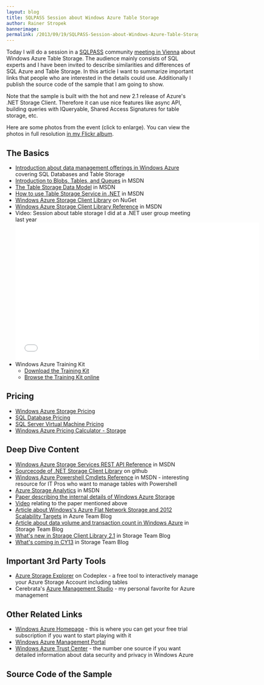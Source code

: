 ```yaml
---
layout: blog
title: SQLPASS Session about Windows Azure Table Storage
author: Rainer Stropek
bannerimage: 
permalink: /2013/09/19/SQLPASS-Session-about-Windows-Azure-Table-Storage
---
```


<p xmlns="http://www.w3.org/1999/xhtml">Today I will do a session in a <a href="http://www.sqlpass.org" target="_blank">SQLPASS</a> community <a href="http://austria.sqlpass.org/" target="_blank">meeting in Vienna</a> about Windows Azure Table Storage. The audience mainly consists of SQL experts and I have been invited to describe similarities and differences of SQL Azure and Table Storage. In this article I want to summarize important links that people who are interested in the details could use. Additionally I publish the source code of the sample that I am going to show.</p><p xmlns="http://www.w3.org/1999/xhtml">Note that the sample is built with the hot and new 2.1 release of Azure's .NET Storage Client. Therefore it can use nice features like async API, building queries with IQueryable, Shared Access Signatures for table storage, etc.</p><p xmlns="http://www.w3.org/1999/xhtml">Here are some photos from the event (click to enlarge). You can view the photos in full resolution <a href="http://www.flickr.com/photos/rainerstropek/" target="_blank">in my Flickr album</a>.</p><f:function name="Composite.Media.ImageGallery.Slimbox2" xmlns:f="http://www.composite.net/ns/function/1.0">
  <f:param name="MediaFolder" value="MediaArchive:66f02333-7931-4f09-8c07-1d83a71a7531" xmlns:f="http://www.composite.net/ns/function/1.0" />
  <f:param name="ThumbnailMaxHeight" value="75" xmlns:f="http://www.composite.net/ns/function/1.0" />
</f:function><h2 xmlns="http://www.w3.org/1999/xhtml">The Basics</h2><ul xmlns="http://www.w3.org/1999/xhtml">
  <li>
    <a href="http://www.windowsazure.com/en-us/services/data-management/" target="_blank">Introduction about data management offerings in Windows Azure</a> covering SQL Databases and Table Storage</li>
  <li>
    <a href="http://msdn.microsoft.com/en-us/library/windowsazure/gg433040.aspx" target="_blank">Introduction to Blobs, Tables, and Queues</a> in MSDN</li>
  <li>
    <a href="http://msdn.microsoft.com/en-us/library/windowsazure/dd179338.aspx" target="_blank">The Table Storage Data Model</a> in MSDN</li>
  <li>
    <a href="http://www.windowsazure.com/en-us/develop/net/how-to-guides/table-services/" target="_blank">How to use Table Storage Service in .NET</a> in MSDN</li>
  <li>
    <a href="http://www.nuget.org/packages/WindowsAzure.Storage/" target="_blank">Windows Azure Storage Client Library</a> on NuGet</li>
  <li>
    <a href="http://msdn.microsoft.com/en-us/library/windowsazure/dn261237.aspx" target="_blank">Windows Azure Storage Client Library Reference</a> in MSDN</li>
  <li>Video: Session about table storage I did at a .NET user group meeting last year <iframe width="640" height="360" src="//www.youtube.com/embed/TjRM4L5JKzM?rel=0" frameborder="0" allowfullscreen="allowfullscreen"></iframe></li>
  <li>Windows Azure Training Kit

<ul><li><a href="http://www.microsoft.com/en-us/download/details.aspx?id=8396" target="_blank">Download the Training Kit</a></li><li><a href="http://windowsazure-trainingkit.github.io/labs.htm" target="_blank">Browse the Training Kit online</a></li></ul></li>
</ul><h2 xmlns="http://www.w3.org/1999/xhtml">Pricing</h2><ul xmlns="http://www.w3.org/1999/xhtml">
  <li>
    <a href="http://www.windowsazure.com/en-us/pricing/details/storage/" target="_blank">Windows Azure Storage Pricing</a>
  </li>
  <li>
    <a href="http://www.windowsazure.com/en-us/pricing/details/sql-database/" target="_blank">SQL Database Pricing</a>
  </li>
  <li>
    <a href="http://www.windowsazure.com/en-us/pricing/details/virtual-machines/#service-sql-server" target="_blank">SQL Server Virtual Machine Pricing</a>
  </li>
  <li>
    <a href="http://www.windowsazure.com/en-us/pricing/calculator/?scenario=data-management" target="_blank">Windows Azure Pricing Calculator - Storage</a>
  </li>
</ul><h2 xmlns="http://www.w3.org/1999/xhtml">Deep Dive Content</h2><ul xmlns="http://www.w3.org/1999/xhtml">
  <li>
    <a href="http://msdn.microsoft.com/en-us/library/windowsazure/dd179355.aspx" target="_blank">Windows Azure Storage Services REST API Reference</a> in MSDN</li>
  <li>
    <a href="https://github.com/WindowsAzure/azure-sdk-for-net" target="_blank">Sourcecode of .NET Storage Client Library</a> on github</li>
  <li>
    <a href="http://msdn.microsoft.com/en-us/library/windowsazure/jj554330.aspx" target="_blank">Windows Azure Powershell Cmdlets Reference</a> in MSDN - interesting resource for IT Pros who want to manage tables with Powershell</li>
  <li>
    <a href="http://msdn.microsoft.com/en-us/library/windowsazure/hh343270.aspx" target="_blank">Azure Storage Analytics</a> in MSDN</li>
  <li>
    <a href="http://sigops.org/sosp/sosp11/current/2011-Cascais/printable/11-calder.pdf" target="_blank">Paper describing the internal details of Windows Azure Storage</a>
  </li>
  <li>
    <a href="http://www.youtube.com/watch?v=QnYdbQO0yj4" target="_blank">Video</a> relating to the paper mentioned above</li>
  <li>
    <a href="http://blogs.msdn.com/b/windowsazure/archive/2012/11/02/windows-azure-s-flat-network-storage-and-2012-scalability-targets.aspx" target="_blank">Article about Windows's Azure Flat Network Storage and 2012 Scalability Targets</a> in Azure Team Blog</li>
  <li>
    <a href="http://blogs.msdn.com/b/windowsazurestorage/archive/2012/07/20/windows-azure-storage-4-trillion-objects-and-counting.aspx" target="_blank">Article about data volume and transaction count in Windows Azure</a> in Storage Team Blog</li>
  <li>
    <a href="http://blogs.msdn.com/b/windowsazurestorage/archive/2013/09/07/announcing-storage-client-library-2-1-rtm.aspx" target="_blank">What's new in Storage Client Library 2.1</a> in Storage Team Blog</li>
  <li>
    <a href="http://blogs.msdn.com/b/windowsazurestorage/archive/2013/06/28/windows-azure-storage-build-talk-what-s-coming-best-practices-and-internals.aspx" target="_blank">What's coming in CY13</a> in Storage Team Blog</li>
</ul><h2 xmlns="http://www.w3.org/1999/xhtml">Important 3rd Party Tools</h2><ul xmlns="http://www.w3.org/1999/xhtml">
  <li>
    <a href="http://azurestorageexplorer.codeplex.com/" target="_blank">Azure Storage Explorer</a> on Codeplex - a free tool to interactively manage your Azure Storage Account including tables</li>
  <li>Cerebrata's <a href="http://www.cerebrata.com/" target="_blank">Azure Management Studio</a> - my personal favorite for Azure management</li>
</ul><h2 xmlns="http://www.w3.org/1999/xhtml">Other Related Links</h2><ul xmlns="http://www.w3.org/1999/xhtml">
  <li>
    <a href="http://www.windowsazure.com/" target="_blank">Windows Azure Homepage</a> - this is where you can get your free trial subscription if you want to start playing with it</li>
  <li>
    <a href="https://manage.windowsazure.com" target="_blank">Windows Azure Management Portal</a>
  </li>
  <li>
    <a href="http://www.windowsazure.com/en-us/support/trust-center/" target="_blank">Windows Azure Trust Center</a> - the number one source if you want detailed information about data security and privacy in Windows Azure</li>
</ul><h2 xmlns="http://www.w3.org/1999/xhtml">Source Code of the Sample</h2><f:function name="Composite.Web.Html.SyntaxHighlighter" xmlns:f="http://www.composite.net/ns/function/1.0">
  <f:param name="SourceCode" value="using Microsoft.WindowsAzure.Storage;&#xA;using Microsoft.WindowsAzure.Storage.Auth;&#xA;using Microsoft.WindowsAzure.Storage.RetryPolicies;&#xA;using Microsoft.WindowsAzure.Storage.Table;&#xA;using Microsoft.WindowsAzure.Storage.Table.Queryable;&#xA;using System;&#xA;using System.Collections.Generic;&#xA;using System.Configuration;&#xA;using System.Linq;&#xA;using System.Threading.Tasks;&#xA;&#xA;namespace SqlPassTableStorageSample&#xA;{&#xA;    public class Order : TableEntity&#xA;    {&#xA;        public Order()&#xA;        {&#xA;            this.OrderDateTimeUtc = DateTimeOffset.UtcNow;&#xA;        }&#xA;&#xA;        public Order(string partitionKey, string rowKey, DateTimeOffset timestamp, IDictionary&lt;string, EntityProperty&gt; props, string etag)&#xA;            : this()&#xA;        {&#xA;            this.PartitionKey = partitionKey;&#xA;            this.RowKey = rowKey;&#xA;            this.Timestamp = timestamp;&#xA;            this.ETag = etag;&#xA;            this.ReadEntity(props, null);&#xA;        }&#xA;&#xA;        public string CustomerCode { get { return this.PartitionKey; } }&#xA;        public DateTimeOffset OrderDateTimeUtc { get; set; }&#xA;        public int TotalPrice { get; set; }&#xA;        public string EntityType { get { return this.RowKey.Substring(0, 1); } }&#xA;&#xA;        public static string BuildRowKey(string orderId)&#xA;        {&#xA;            // Note that the generated row key for order header starts with the char &quot;O&quot;.&#xA;            // Therefore we can easily filter for all order headers by checking the first&#xA;            // letter of the row key.&#xA;            return string.Format(&quot;O{0}_H&quot;, orderId);&#xA;        }&#xA;    }&#xA;&#xA;    public class OrderLine : TableEntity&#xA;    {&#xA;        public OrderLine()&#xA;        {&#xA;        }&#xA;&#xA;        public OrderLine(string partitionKey, string rowKey, DateTimeOffset timestamp, IDictionary&lt;string, EntityProperty&gt; props, string etag)&#xA;            : this()&#xA;        {&#xA;            this.PartitionKey = partitionKey;&#xA;            this.RowKey = rowKey;&#xA;            this.Timestamp = timestamp;&#xA;            this.ETag = etag;&#xA;            this.ReadEntity(props, null);&#xA;        }&#xA;&#xA;        public string Product { get; set; }&#xA;        public int Amount { get; set; }&#xA;        public int ItemPrice { get; set; }&#xA;        public int TotalPrice { get; set; }&#xA;        public string EntityType { get { return this.RowKey.Substring(0, 1); } }&#xA;&#xA;        public static string BuildRowKey(string orderId, int lineNumber)&#xA;        {&#xA;            // Note that the generated row key for order header starts with the char &quot;L&quot;.&#xA;            // Therefore we can easily filter for all order lines by checking the first&#xA;            // letter of the row key.&#xA;            return string.Format(&quot;L{0}_{1:0000}&quot;, orderId, lineNumber);&#xA;        }&#xA;    }&#xA;&#xA;    class Program&#xA;    {&#xA;        static void Main(string[] args)&#xA;        {&#xA;            // Use the following code to connect to dev storage WITHOUT Fiddler.&#xA;            ////var account = CloudStorageAccount.DevelopmentStorageAccount;&#xA;&#xA;            // Use the following code to connect to dev storage WITH Fiddler.&#xA;            var account = new CloudStorageAccount(&#xA;                new StorageCredentials(&quot;devstoreaccount1&quot;, &quot;Eby8vdM02xNOcqFlqUwJPLlmEtlCDXJ1OUzFT50uSRZ6IFsuFq2UVErCz4I6tq/K1SZFPTOtr/KBHBeksoGMGw==&quot;),&#xA;                new Uri(&quot;http://ipv4.fiddler:10000/devstoreaccount1/&quot;, UriKind.Absolute),&#xA;                new Uri(&quot;http://ipv4.fiddler:10001/devstoreaccount1/&quot;, UriKind.Absolute),&#xA;                new Uri(&quot;http://ipv4.fiddler:10002/devstoreaccount1/&quot;, UriKind.Absolute));&#xA;&#xA;            // Use the following code to connect to storage account in the cloud&#xA;            // and read credentials from app.config.&#xA;            ////var credentials = new StorageCredentials(&#xA;            ////    ConfigurationManager.AppSettings[&quot;AccountName&quot;],&#xA;            ////    ConfigurationManager.AppSettings[&quot;AccountPassword&quot;]);&#xA;            ////var account = new CloudStorageAccount(credentials, true);&#xA;            &#xA;            // Create and configure table client &#xA;            var tableClient = account.CreateCloudTableClient();&#xA;            tableClient.RetryPolicy = new ExponentialRetry(TimeSpan.FromSeconds(1), 5);&#xA;&#xA;            // Run demo scenarios&#xA;            ////DropTableAsync(tableClient).Wait();&#xA;            ////CreateTableWithBasicDataManipulationAsync(tableClient).Wait();&#xA;            ////CreateTableWithBatchOperationsAsync(tableClient).Wait();&#xA;            ////QueryScenariosAsync(tableClient).Wait();&#xA;            SharedAccessSignature(tableClient);&#xA;&#xA;            // And now we are done&#xA;            Console.WriteLine(&quot;Done!&quot;);&#xA;            Console.ReadKey();&#xA;        }&#xA;&#xA;        public static async Task DropTableAsync(CloudTableClient tableClient)&#xA;        {&#xA;            Console.WriteLine(&quot;\nScenario: Drop table&quot;);&#xA;&#xA;            var table = tableClient.GetTableReference(&quot;Orders&quot;);&#xA;            if (await table.DeleteIfExistsAsync())&#xA;            {&#xA;                Console.WriteLine(&quot;Table deleted&quot;);&#xA;            }&#xA;        }&#xA;&#xA;        public static async Task CreateTableWithBasicDataManipulationAsync(CloudTableClient tableClient)&#xA;        {&#xA;            Console.WriteLine(&quot;\nScenario: Create table with basic data manipulation&quot;);&#xA;&#xA;            // Create a table.&#xA;            var table = tableClient.GetTableReference(&quot;Orders&quot;);&#xA;            await table.CreateIfNotExistsAsync();&#xA;&#xA;            // Set some demo values&#xA;            var customerCode = &quot;Rainer&quot;;&#xA;            var orderId = Guid.NewGuid().ToString();&#xA;&#xA;            // Add a row with sample data&#xA;            var order = new Order()&#xA;            {&#xA;                PartitionKey = customerCode,                // we partition by customer&#xA;                RowKey = Order.BuildRowKey(orderId),    // guid order number&#xA;                TotalPrice = 100&#xA;            };&#xA;            await table.ExecuteAsync(TableOperation.Insert(order));&#xA;            Console.WriteLine(&quot;New order has been created&quot;);&#xA;&#xA;            // Retrieve a specific row by partition key and row key&#xA;            var result = await table.ExecuteAsync(&#xA;                TableOperation.Retrieve&lt;Order&gt;(customerCode, Order.BuildRowKey(orderId)));&#xA;            var readOrder = (Order)result.Result;           // remember retrieved order, we will &#xA;                                                            // need it later again&#xA;            Console.WriteLine(&quot;Retrieve successful; Order ID = {0}&quot;, readOrder.RowKey);&#xA;&#xA;            // Update a row (this works)&#xA;            order.TotalPrice += 10;&#xA;            await table.ExecuteAsync(TableOperation.Replace(order));&#xA;            Console.WriteLine(&quot;Order has been updated&quot;);&#xA;&#xA;            // Update a row (only works if ETag is specified as shown).&#xA;            // This demos optimistic concurrency. If you do not specify the etag *,&#xA;            // table storage will throw an exception as the underlying data row has&#xA;            // been altered since reading the order in readOrder.&#xA;            readOrder.TotalPrice += 20;&#xA;            readOrder.ETag = order.ETag = &quot;*&quot;;&#xA;            await table.ExecuteAsync(TableOperation.Replace(readOrder));&#xA;&#xA;            // Delete a row&#xA;            await table.ExecuteAsync(TableOperation.Delete(order));&#xA;            Console.WriteLine(&quot;Order has been deleted&quot;);&#xA;        }&#xA;&#xA;        public static async Task CreateTableWithBatchOperationsAsync(CloudTableClient tableClient)&#xA;        {&#xA;            Console.WriteLine(&quot;\nScenario: Create table and execute a batch operation&quot;);&#xA;&#xA;            // Create a table.&#xA;            // Note that we store order headers and order lines in the SAME table.&#xA;            // We even store all order data (headers and lines) or a customer in the&#xA;            // same partition. This makes it fast and easy to retrieve all order data&#xA;            // (headers and lines) of a single customer. Remember: Designing a NoSQL&#xA;            // database is all about designing for certain data access scenarios. Here&#xA;            // we design for a scenario in which it is common to read all order data&#xA;            // for a single customer knowing the customer's code (=partition key).&#xA;            var table = tableClient.GetTableReference(&quot;Orders&quot;);&#xA;            await table.CreateIfNotExistsAsync();&#xA;&#xA;            // Set some demo values&#xA;            var customerCode = &quot;Rainer&quot;;&#xA;            var orderId = Guid.NewGuid().ToString();&#xA;            var totalPrice = 0;&#xA;&#xA;            // Add some order lines. Note that the order lines are not written to the &#xA;            // table immediately. They are collected in a batch operation instead.&#xA;            // Later we can transfer the entire batch in a single REST request to&#xA;            // table storage. That saves money (lower number of transactions) and leads&#xA;            // to better performance (lower latency).&#xA;            var batch = new TableBatchOperation();&#xA;            for (int lineCount = 1; lineCount &lt;= 10; totalPrice += lineCount * 5, lineCount++)&#xA;            {&#xA;                batch.Insert(new OrderLine()&#xA;                {&#xA;                    Product = &quot;Bike&quot;,&#xA;                    Amount = lineCount,&#xA;                    ItemPrice = 5,&#xA;                    TotalPrice = lineCount * 5,&#xA;                    PartitionKey = customerCode,            // we partition by customer&#xA;                    RowKey = OrderLine.BuildRowKey(orderId, lineCount)&#xA;                                                            // build row key from order id and line number&#xA;                });&#xA;            }&#xA;&#xA;            // Add order header&#xA;            batch.Insert(new Order()&#xA;            {&#xA;                TotalPrice = totalPrice,&#xA;                PartitionKey = customerCode,&#xA;                RowKey = Order.BuildRowKey(orderId)&#xA;            });&#xA;&#xA;            // Note that the batch is executed in an atomic transaction&#xA;            await table.ExecuteBatchAsync(batch);&#xA;&#xA;            Console.WriteLine(&quot;New order with order lines has been created&quot;);&#xA;        }&#xA;&#xA;        public static async Task QueryScenariosAsync(CloudTableClient tableClient)&#xA;        {&#xA;            Console.WriteLine(&quot;\nScenario: Querying data (with new IQueryable feature from storage library 2.1)&quot;);&#xA;&#xA;            // Check if table exists&#xA;            var table = tableClient.GetTableReference(&quot;Orders&quot;);&#xA;            if (!await table.ExistsAsync())&#xA;            {&#xA;                return;&#xA;            }&#xA;&#xA;            // Create and execute a simple Linq query. Try running Fiddler to see the&#xA;            // REST requests resulting from that query. You will see that filtering is&#xA;            // done on the server, not on the client. Note that it does NOT&#xA;            // use async API. It blocks the calling thread.&#xA;            (from ol in table.CreateQuery&lt;OrderLine&gt;()&#xA;             where ol.PartitionKey == &quot;Rainer&quot; &#xA;                &amp;&amp; ol.RowKey.CompareTo(&quot;L&quot;) &gt; 0 &amp;&amp; ol.RowKey.CompareTo(&quot;LZ&quot;) &lt; 0&#xA;             select ol)&#xA;                .AsTableQuery()&#xA;                .Execute()&#xA;                .ToList()&#xA;                .ForEach(ol =&gt; Console.WriteLine(&quot;Order Line {0} (Product: '{1}')&quot;, ol.RowKey, ol.Product));&#xA;&#xA;            #region Async segmented query &#xA;            // The following Linq query is executed in segments (i.e. result is delivered in&#xA;            // segments if result set is large). Segmented queries support async execution.&#xA;            var orderQuery = (from o in table.CreateQuery&lt;Order&gt;()&#xA;                              where o.PartitionKey == &quot;Rainer&quot;&#xA;                                &amp;&amp; o.RowKey.CompareTo(&quot;O&quot;) &gt; 0 &amp;&amp; o.RowKey.CompareTo(&quot;OZ&quot;) &lt; 0&#xA;                              select o).AsTableQuery();&#xA;&#xA;            // Loop over all segments&#xA;            var continuationToken = new TableContinuationToken();&#xA;            do&#xA;            {&#xA;                // Get the next segment&#xA;                var segment = await orderQuery.ExecuteSegmentedAsync(continuationToken);&#xA;&#xA;                // Iterate over all items in current segment&#xA;                foreach (var item in segment)&#xA;                {&#xA;                    Console.WriteLine(&quot;Order {0} (Customer: {1})&quot;, item.RowKey, item.CustomerCode);&#xA;                }&#xA;&#xA;                // Store continuation token for retrieving the next segment&#xA;                continuationToken = segment.ContinuationToken;&#xA;            }&#xA;            while (continuationToken != null);&#xA;            #endregion&#xA;&#xA;            // The following query is a dynamic query. It retrieves all order data&#xA;            // (order header and lines) of a customer. The helper function &#xA;            // IterateResultAsync analyzes the result and generates Order or OrderLine&#xA;            // objects depending on the type of entity.&#xA;            var query = table.CreateQuery&lt;DynamicTableEntity&gt;()&#xA;                .Where(e =&gt; e.PartitionKey == &quot;Rainer&quot;)&#xA;                .AsTableQuery();&#xA;            foreach (var item in await IterateResultAsync(query))&#xA;            {&#xA;                Console.WriteLine(&quot;Entity: {0}, CLR Type: {1}&quot;, item.RowKey, item.GetType().Name);&#xA;            }&#xA;        }&#xA;&#xA;        private static async Task&lt;IEnumerable&lt;ITableEntity&gt;&gt; IterateResultAsync(TableQuery&lt;DynamicTableEntity&gt; query)&#xA;        {&#xA;            var result = new List&lt;ITableEntity&gt;();&#xA;            var continuationToken = new TableContinuationToken();&#xA;&#xA;            // Add resolver to query in order to dynamically resolve result type&#xA;            var newQuery = query&#xA;                    .Resolve&lt;DynamicTableEntity, ITableEntity&gt;((pk, rk, ts, props, etag) =&gt;&#xA;                    {&#xA;                        if (rk.StartsWith(&quot;L&quot;))&#xA;                        {&#xA;                            // Generate order line entity&#xA;                            return new OrderLine(pk, rk, ts, props, etag);&#xA;                        }&#xA;                        else&#xA;                        {&#xA;                            // Generate order entity&#xA;                            return new Order(pk, rk, ts, props, etag);&#xA;                        }&#xA;                    });&#xA;&#xA;            // Loop over all segments&#xA;            do&#xA;            {&#xA;                // Get the next segment&#xA;                var segment = await newQuery.ExecuteSegmentedAsync(continuationToken);&#xA;                &#xA;                // Iterate over all items in current segment&#xA;                foreach (var item in segment)&#xA;                {&#xA;                    result.Add(item);&#xA;                }&#xA;&#xA;                // Store continuation token for retrieving the next segment&#xA;                continuationToken = segment.ContinuationToken;&#xA;            }&#xA;            while (continuationToken != null);&#xA;&#xA;            return result;&#xA;        }&#xA;&#xA;        public static void SharedAccessSignature(CloudTableClient tableClient)&#xA;        {&#xA;            Console.WriteLine(&quot;\nScenario: Querying data (with new IQueryable feature from storage library 2.1)&quot;);&#xA;&#xA;            // Check if table exists&#xA;            var table = tableClient.GetTableReference(&quot;Orders&quot;);&#xA;            if (!table.Exists())&#xA;            {&#xA;                return;&#xA;            }&#xA;&#xA;            // Setup a policy that allows querying in the next minute&#xA;            var policy = new SharedAccessTablePolicy()&#xA;            {&#xA;                SharedAccessStartTime = DateTimeOffset.UtcNow,&#xA;                SharedAccessExpiryTime = DateTimeOffset.UtcNow.AddMinutes(1),&#xA;                Permissions = SharedAccessTablePermissions.Query&#xA;            };&#xA;&#xA;            // Limit access to order (not order lines) for customer Rainer&#xA;            var token = table.GetSharedAccessSignature(policy, null, &quot;Rainer&quot;, &quot;O&quot;, &quot;Rainer&quot;, &quot;OZ&quot;);&#xA;            Console.WriteLine(&quot;Token: {0}&quot;, token);&#xA;&#xA;            // Read all order data for customer Rainer -&gt; order lines must not be returned&#xA;            var restrictedClient = new CloudTableClient(&#xA;                tableClient.BaseUri,&#xA;                new StorageCredentials(token));&#xA;            var restrictedTable = restrictedClient.GetTableReference(&quot;Orders&quot;);&#xA;            foreach (var item in restrictedTable.ExecuteQuery(new TableQuery&lt;DynamicTableEntity&gt;())&#xA;                .GroupBy(e =&gt; e.RowKey.Substring(0, 1)))&#xA;            {&#xA;                Console.WriteLine(&quot;Type: {0}, Number of items: {1}&quot;, item.Key, item.Count());&#xA;            }&#xA;        }&#xA;    }&#xA;}" xmlns:f="http://www.composite.net/ns/function/1.0" />
  <f:param name="CodeType" value="c#" xmlns:f="http://www.composite.net/ns/function/1.0" />
</f:function>